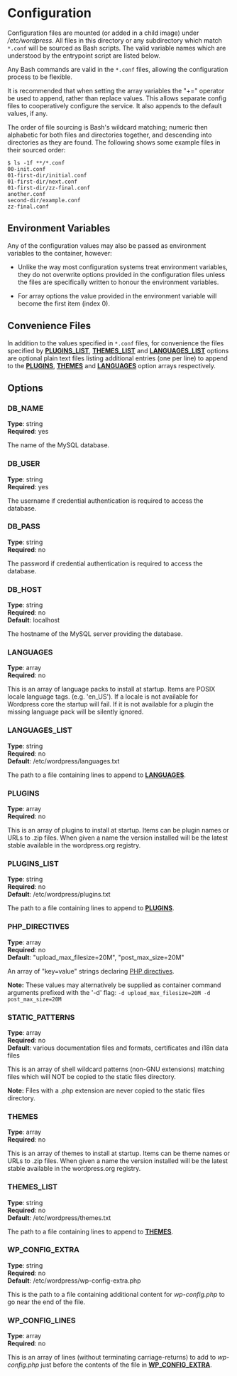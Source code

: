 Configuration
=============

Configuration files are mounted (or added in a child image) under 
*/etc/wordpress*.  All files in this directory or any subdirectory which 
match `*.conf` will be sourced as Bash scripts. The valid variable names 
which are understood by the entrypoint script are listed below.

Any Bash commands are valid in the `*.conf` files, allowing the 
configuration process to be flexible.

It is recommended that when setting the array variables the "+=" operator be 
used to append, rather than replace values.  This allows separate config 
files to cooperatively configure the service.  It also appends to the 
default values, if any.

The order of file sourcing is Bash's wildcard matching; numeric then 
alphabetic for both files and directories together, and descending into 
directories as they are found. The following shows some example files in 
their sourced order:

```shell
$ ls -1f **/*.conf
00-init.conf
01-first-dir/initial.conf
01-first-dir/next.conf
01-first-dir/zz-final.conf
another.conf
second-dir/example.conf
zz-final.conf
```


Environment Variables
---------------------

Any of the configuration values may also be passed as environment variables 
to the container, however:

- Unlike the way most configuration systems treat environment variables, 
  they do not overwrite options provided in the configuration files unless 
  the files are specifically written to honour the environment variables.

- For array options the value provided in the environment variable will 
  become the first item (index 0).


Convenience Files
-----------------

In addition to the values specified in `*.conf` files, for convenience the 
files specified by [**PLUGINS_LIST**](#plugins_list), 
[**THEMES_LIST**](#themes_list) and [**LANGUAGES_LIST**](#languages_list) 
options are optional plain text files listing additional entries (one per 
line) to append to the [**PLUGINS**](#plugins), [**THEMES**](#themes) and 
[**LANGUAGES**](#languages) option arrays respectively.


Options
-------

### DB_NAME

**Type**: string\
**Required**: yes

The name of the MySQL database.

### DB_USER

**Type**: string\
**Required**: yes

The username if credential authentication is required to access the 
database.

### DB_PASS

**Type**: string\
**Required**: no

The password if credential authentication is required to access the 
database.

### DB_HOST

**Type**: string\
**Required**: no\
**Default**: localhost

The hostname of the MySQL server providing the database.

### LANGUAGES

**Type**: array\
**Required**: no

This is an array of language packs to install at startup.  Items are POSIX 
locale language tags. (e.g. 'en_US').  If a locale is not available for 
Wordpress core the startup will fail.  If it is not available for a plugin 
the missing language pack will be silently ignored.

### LANGUAGES_LIST

**Type**: string\
**Required**: no\
**Default**: /etc/wordpress/languages.txt

The path to a file containing lines to append to 
[**LANGUAGES**](#languages).

### PLUGINS

**Type**: array\
**Required**: no

This is an array of plugins to install at startup.  Items can be plugin 
names or URLs to .zip files.  When given a name the version installed will 
be the latest stable available in the wordpress.org registry.

### PLUGINS_LIST

**Type**: string\
**Required**: no\
**Default**: /etc/wordpress/plugins.txt

The path to a file containing lines to append to [**PLUGINS**](#plugins).

### PHP_DIRECTIVES

**Type**: array\
**Required**: no\
**Default**: "upload_max_filesize=20M", "post_max_size=20M"

An array of "key=value" strings declaring [PHP directives][].

**Note:** These values may alternatively be supplied as container command 
arguments prefixed with the '-d' flag:
`-d upload_max_filesize=20M -d post_max_size=20M`

### STATIC_PATTERNS

**Type**: array\
**Required**: no\
**Default**: various documentation files and formats, certificates and i18n 
data files

This is an array of shell wildcard patterns (non-GNU extensions) matching 
files which will NOT be copied to the static files directory.

**Note:** Files with a .php extension are never copied to the static files 
directory.

### THEMES

**Type**: array\
**Required**: no

This is an array of themes to install at startup.  Items can be theme names 
or URLs to .zip files.  When given a name the version installed will be the 
latest stable available in the wordpress.org registry.

### THEMES_LIST

**Type**: string\
**Required**: no\
**Default**: /etc/wordpress/themes.txt

The path to a file containing lines to append to [**THEMES**](#themes).

### WP_CONFIG_EXTRA

**Type**: string\
**Required**: no\
**Default**: /etc/wordpress/wp-config-extra.php

This is the path to a file containing additional content for *wp-config.php* 
to go near the end of the file.

### WP_CONFIG_LINES

**Type**: array\
**Required**: no

This is an array of lines (without terminating carriage-returns) to add to 
*wp-config.php* just before the contents of the file in 
[**WP_CONFIG_EXTRA**](#wp_config_extra).


[php directives]:
  https://www.php.net/manual/en/ini.list.php
  "PHP: List of php.ini directives"
